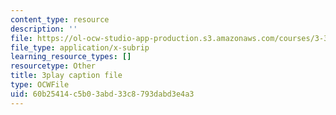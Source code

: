 ```yaml
---
content_type: resource
description: ''
file: https://ol-ocw-studio-app-production.s3.amazonaws.com/courses/3-320-atomistic-computer-modeling-of-materials-sma-5107-spring-2005/60b25414c5b03abd33c8793dabd3e4a3_TqHS4tpujnw.srt
file_type: application/x-subrip
learning_resource_types: []
resourcetype: Other
title: 3play caption file
type: OCWFile
uid: 60b25414-c5b0-3abd-33c8-793dabd3e4a3
---
```

